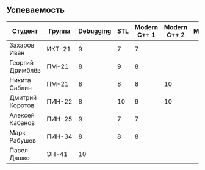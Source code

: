 ## Успеваемость

Студент|Группа|Debugging|STL|Modern C++ 1|Modern C++ 2|Multithreading|Python|Сумма
-|-|-|-|-|-|-|-|-
Захаров Иван|ИКТ-21|9|7|7||||23
Георгий Дримблёв|ПМ-21|8|9|8||||25
Никита Саблин|ПМ-21|8|8|8|10|||34
Дмитрий Коротов|ПИН-22|8|10|9|10|||37
Алексей Кабанов|ПИН-25|9|7|7||||23
Марк Рабушев|ПИН-34|8|8|8||||24
Павел Дашко|ЭН-41|10||||||10
